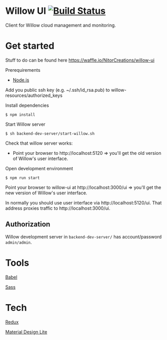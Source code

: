 Willow UI [![Build Status](https://travis-ci.org/NitorCreations/willow-ui.svg)](https://travis-ci.org/NitorCreations/willow-ui)
=========

Client for Willow cloud management and monitoring.

# Get started

Stuff to do can be found here https://waffle.io/NitorCreations/willow-ui

Prerequirements

* [Node.js](https://nodejs.org/)

Add you public ssh key (e.g. ~/.ssh/id_rsa.pub) to willow-resources/authorized_keys

Install dependencies
```
$ npm install
```

Start Willow server

```
$ sh backend-dev-server/start-willow.sh
```

Check that willow server works:
* Point your browser to http://localhost:5120 => you'll get the old version of Willow's user interface.

Open development environment
```
$ npm run start
```

Point your browser to willow-ui at http://localhost:3000/ui => you'll get the new version of Willow's user interface.

In normally you should use user interface via http://localhost:5120/ui. That address proxies traffic to http://localhost:3000/ui.

## Authorization

Willow development server in `backend-dev-server/` has account/password `admin/admin`.

# Tools

[Babel](https://babeljs.io/)

[Sass](http://sass-lang.com/)

# Tech

[Redux](http://redux.js.org/)

[Material Design Lite](http://www.getmdl.io/)

